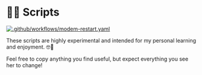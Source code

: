 # 👨‍💻 Scripts

[![.github/workflows/modem-restart.yaml](https://github.com/ooloth/scripts/actions/workflows/modem-restart.yaml/badge.svg)](https://github.com/ooloth/scripts/actions/workflows/modem-restart.yaml)

These scripts are highly experimental and intended for my personal learning and enjoyment. 🤓🕺

Feel free to copy anything you find useful, but expect everything you see her to change!

